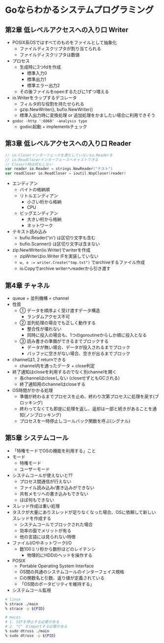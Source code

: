 # Goならわかるシステムプログラミング

## 第2章 低レベルアクセスへの入り口 Writer
- POSIX系OSではすべてのものをファイルとして抽象化
  - ファイルディスクリプタが割り当てられる
  - ファイルディスクリプタは数値
- プロセス
  - 生成時に3つfdを作成
    - 標準入力0
    - 標準出力1
    - 標準エラー出力2
  - その後ファイルをopenするたびに1ずつ増える
- io.Writerをラップするデコレータ
  - フィルタ的な役割を持たせられる
  - gzip.NewWriter(), bufio.NewWriter()
  - 標準入出力時に変換処理 or 追加処理をかましたい場合に利用できそう
- `godoc -http ':6060' -analysis type`
  - godoc起動 + implementsチェック

## 第3章 低レベルアクセスへの入り口 Reader
```go
// io.Closerインターフェースを満たしていないio.Readerを
// io.ReadCloserインターフェースへキャストできる
// Close()時は何もしない
var reader io.Reader = strings.NewReader("テスト")
var readCloser io.ReadCloser = ioutil.NopCloser(reader)
```

- エンディアン
  - バイトの格納順
  - リトルエンディアン
    - 小さい桁から格納
    - CPU
  - ビッグエンディアン
    - 大きい桁から格納
    - ネットワーク
- テキスト読み込み
  - bufio.Reader('\n') は区切り文字も含む
  - bufio.Scanner() は区切り文字は含まない
- zip.NewWriter(io.Writer)でwriterを作成
  - zipWriterはio.Writer IFを実装していない
  - `w, e := writer.Create("tmp.txt")` でarchiveするファイル作成
  - io.Copyでarchive writerへreaderから引き渡す

## 第4章 チャネル
- queue + 並列機構 = channel
- 性質
  - ① データを順序よく受け渡すデータ構造
    - ランダムアクセス不可
  - ② 並列処理の場合でも正しく動作する
    - 整合性が壊れない
    - 同時に投入の場合も、1つのgoroutineからしか順に投入となる
  - ③ 読み書きの準備ができるまでブロックする
    - データが無い場合、データが投入されるまでブロック
    - バッファに空きがない場合、空きが出るまでブロック
- channelは1, 2 returnできる
  - channel内を通ったデータ + close判定
- 終了通知はcloseを利用するのでなく別channelを開く
  - 各channelはcloseしない (closeせずともGCされる)
  - 終了通知用のchannelはcloseする
- OS時間がかかる処理
  - 準備が終わるまでプロセスを止め、終わり次第プロセスに処理を戻す(ブロッキング)
  - 終わってなくても即座に処理を返し、返却は一部と続きがあることを通知(ノンブロッキング)
  - プロセスを一時停止しコールバック関数を呼ぶ(シグナル)

## 第5章 システムコール
- 「特権モードでOSの機能を利用する」こと
- モード
  - 特権モード
  - ユーザーモード
- システムコールが使えないと??
  - プロセス間通信が行えない
  - ファイル読み込み/書き込みができない
  - 共有メモリへの書き込みもできない
  - ほぼ何もできない
- スレッド作成は重い処理
- タスクが大量にありスレッドが足りなくなった場合、OSに依頼して新しいスレッドを作成する
  - システムコールでブロックされた場合
  - 効率の面でメリットが有る
  - 他の言語には見られない特徴
- ファイルI/OやネットワークI/O
  - 数100ミリ秒から数秒ほどのレイテンシ
    - 物理的にHDDのヘッドを操作する
- POSIX
  - Portable Operating System Interface
  - OS間の共通のシステムコールのインターフェイス規格
  - Cの関数名と引数、返り値が定義されている
  - 「OS間のポータビリティを維持する」
- システムコール監視
```sh
# linux
% strace ./main
% strace -p ${PID}

# macos
# 1. SIPを停止する必要がある
# 2. "C" をimportする必要がある
% sudo dtruss ./main
% sudo dtruss -p ${PID}
```

